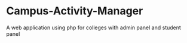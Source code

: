 # Campus-Activity-Manager
A web application using php for colleges with admin panel and student panel
